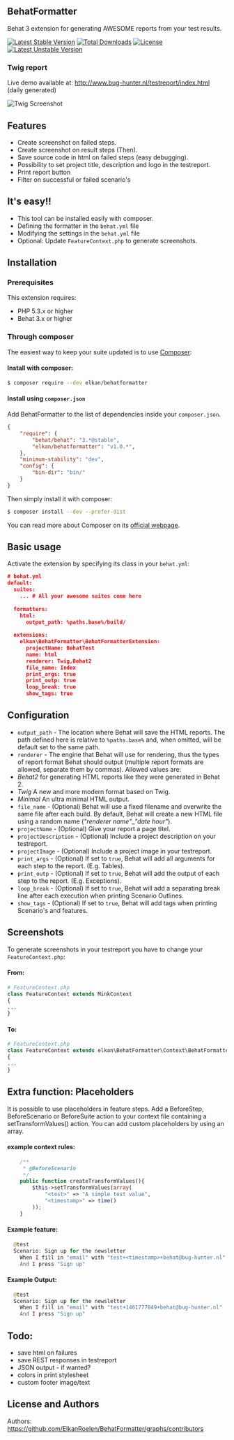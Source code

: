 ## BehatFormatter

Behat 3 extension for generating AWESOME reports from your test results.

[![Latest Stable Version](https://poser.pugx.org/khalidumar/behatformatter/version)](https://packagist.org/packages/khalidumar/behatformatter)
[![Total Downloads](https://poser.pugx.org/khalidumar/behatformatter/downloads)](https://packagist.org/packages/khalidumar/behatformatter)
[![License](https://poser.pugx.org/khalidumar/behatformatter/license)](https://packagist.org/packages/khalidumar/behatformatter)
[![Latest Unstable Version](https://poser.pugx.org/khalidumar/behatformatter/v/unstable)](//packagist.org/packages/khalidumar/behatformatter)

### Twig report

Live demo available at: http://www.bug-hunter.nl/testreport/index.html (daily generated)

![Twig Screenshot](http://i.imgur.com/SlJuhq3.png)

## Features
* Create screenshot on failed steps.
* Create screenshot on result steps (Then).
* Save source code in html on failed steps (easy debugging).
* Possibility to set project title, description and logo in the testreport.
* Print report button
* Filter on successful or failed scenario's

## It's easy!!

* This tool can be installed easily with composer.
* Defining the formatter in the `behat.yml` file
* Modifying the settings in the `behat.yml` file
* Optional: Update `FeatureContext.php` to generate screenshots.

## Installation

### Prerequisites

This extension requires:

* PHP 5.3.x or higher
* Behat 3.x or higher

### Through composer

The easiest way to keep your suite updated is to use [Composer](http://getcomposer.org>):

#### Install with composer:

```bash
$ composer require --dev elkan/behatformatter
```

#### Install using `composer.json`

Add BehatFormatter to the list of dependencies inside your `composer.json`.

```json
{
    "require": {
        "behat/behat": "3.*@stable",
        "elkan/behatformatter": "v1.0.*",
    },
    "minimum-stability": "dev",
    "config": {
        "bin-dir": "bin/"
    }
}
```

Then simply install it with composer:

```bash
$ composer install --dev --prefer-dist
```

You can read more about Composer on its [official webpage](http://getcomposer.org).

## Basic usage

Activate the extension by specifying its class in your `behat.yml`:

```json
# behat.yml
default:
  suites:
    ... # All your awesome suites come here
  
  formatters: 
    html:
      output_path: %paths.base%/build/
      
  extensions:
    elkan\BehatFormatter\BehatFormatterExtension:
      projectName: BehatTest
      name: html
      renderer: Twig,Behat2
      file_name: Index
      print_args: true
      print_outp: true
      loop_break: true
      show_tags: true
```

## Configuration

* `output_path` - The location where Behat will save the HTML reports. The path defined here is relative to `%paths.base%` and, when omitted, will be default set to the same path.
* `renderer` - The engine that Behat will use for rendering, thus the types of report format Behat should output (multiple report formats are allowed, separate them by commas). Allowed values are:
 * *Behat2* for generating HTML reports like they were generated in Behat 2.
 * *Twig* A new and more modern format based on Twig.
 * *Minimal* An ultra minimal HTML output.
* `file_name` - (Optional) Behat will use a fixed filename and overwrite the same file after each build. By default, Behat will create a new HTML file using a random name (*"renderer name"*_*"date hour"*).
* `projectName` - (Optional) Give your report a page titel.
* `projectDescription` - (Optional) Include a project description on your testreport.
* `projectImage` - (Optional) Include a project image in your testreport.
* `print_args` - (Optional) If set to `true`, Behat will add all arguments for each step to the report. (E.g. Tables).
* `print_outp` - (Optional) If set to `true`, Behat will add the output of each step to the report. (E.g. Exceptions).
* `loop_break` - (Optional) If set to `true`, Behat will add a separating break line after each execution when printing Scenario Outlines.
* `show_tags` - (Optional) If set to `true`, Behat will add tags when printing Scenario's and features.

## Screenshots

To generate screenshots in your testreport you have to change your `FeatureContext.php`:
#### From:
```php
# FeatureContext.php
class FeatureContext extends MinkContext
{
...
}
```

#### To:
```php
# FeatureContext.php
class FeatureContext extends elkan\BehatFormatter\Context\BehatFormatterContext
{
...
}
```

## Extra function: Placeholders
It is possible to use placeholders in feature steps.
Add a BeforeStep, BeforeScenario or BeforeSuite action to your context file
containing a setTransformValues() action.
You can add custom placeholders by using an array.
#### example context rules:
```php
    /**
     * @BeforeScenario
     */
    public function createTransformValues(){
        $this->setTransformValues(array(
            "<test>" => "A simple test value",
            "<timestamp>" => time()
        ));
    }
```

#### Example feature:
```php
  @test
  Scenario: Sign up for the newsletter
    When I fill in "email" with "test+<timestamp>+behat@bug-hunter.nl"
    And I press "Sign up"
```

#### Example Output:
```php
  @test
  Scenario: Sign up for the newsletter
    When I fill in "email" with "test+1461777849+behat@bug-hunter.nl"
    And I press "Sign up"
```




## Todo:
- save html on failures
- save REST responses in testreport
- JSON output - if wanted?
- colors in print stylesheet
- custom footer image/text

## License and Authors

Authors: https://github.com/ElkanRoelen/BehatFormatter/graphs/contributors

